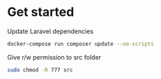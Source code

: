 
Get started
====

Update Laravel dependencies

```bash
docker-compose run composer update --no-scripts
```

Give r/w permission to src folder
```bash
sudo chmod -R 777 src 
```
